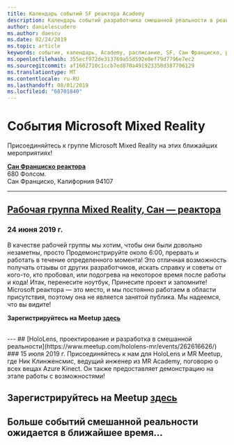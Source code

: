 ```yaml
---
title: Календарь событий SF реактора Academy
description: Календарь событий разработчика смешанной реальности в реактора в Сан Франциско.
author: danielescudero
ms.author: daescu
ms.date: 02/24/2019
ms.topic: article
keywords: событие, календарь, Academy, расписание, SF, Сан Франциско, реактора
ms.openlocfilehash: 355ecf972de313769a55d592e0ef79d7796e7ec2
ms.sourcegitcommit: af1602710c1ccb7ed870a491923350d387706129
ms.translationtype: MT
ms.contentlocale: ru-RU
ms.lasthandoff: 08/01/2019
ms.locfileid: "68701840"
---
```

# <a name="microsoft-mixed-reality-events"></a>События Microsoft Mixed Reality

Присоединяйтесь к группе Microsoft Mixed Reality на этих ближайших мероприятиях!

**[Сан Франциско реактора](https://developer.microsoft.com/reactor/#ReactorSF)**<br>
680 Фолсом.<br>
Сан Франциско, Калифорния 94107


---
## <a name="mixed-reality-workgroup-san-francisco-reactorhttpsemea01safelinksprotectionoutlookcomurlhttps3a2f2fwwwmeetupcom2fhololens-mr2fdata027c017cdaescu40microsoftcom7ca8ddee063b7949a9992308d6903e62b07c72f988bf86f141af91ab2d7cd011db477c17c07c636854994961124360sdataymnaaiwvxij700mo9gj2boz4w82bgkdjdhijhytfczcfu3dreserved0"></a>[Рабочая группа Mixed Reality, Сан — реактора](https://emea01.safelinks.protection.outlook.com/?url=https%3A%2F%2Fwww.meetup.com%2Fhololens-mr%2F&data=02%7C01%7Cdaescu%40microsoft.com%7Ca8ddee063b7949a9992308d6903e62b0%7C72f988bf86f141af91ab2d7cd011db47%7C1%7C0%7C636854994961124360&sdata=YmnAAiWVxIJ700mO9gj%2BOz4W8%2BgKDjDhiJhYtfCzCFU%3D&reserved=0)
### <a name="june-24-2019"></a>24 июня 2019 г.
В качестве рабочей группы мы хотим, чтобы они были довольно незаметны, просто Продемонстрируйте около 6:00, прервать и работать в течение определенного момента! Это отличная возможность получать отзывы от других разработчиков, искать справку и советы от кого-то, кто пробовал, или подогрева на некоторое время после работы и кода! Итак, перенесите ноутбук, Принесите проект и запомните! Microsoft реактора — это место, и мы постоянно работаем в области присутствия, поэтому она не является занятой публика. Мы надеемся, что вы видите!

**Зарегистрируйтесь на Meetup [здесь](https://emea01.safelinks.protection.outlook.com/?url=https%3A%2F%2Fwww.meetup.com%2Fhololens-mr%2F&data=02%7C01%7Cdaescu%40microsoft.com%7Ca8ddee063b7949a9992308d6903e62b0%7C72f988bf86f141af91ab2d7cd011db47%7C1%7C0%7C636854994961124360&sdata=YmnAAiWVxIJ700mO9gj%2BOz4W8%2BgKDjDhiJhYtfCzCFU%3D&reserved=0)**

<br>
---
## <a name="hololens-mixed-reality-design-and-developmenthttpswwwmeetupcomhololens-mrevents262616626"></a>[HoloLens, проектирование и разработка в смешанной реальности](https://www.meetup.com/hololens-mr/events/262616626/)
### <a name="july-15-2019"></a>15 июля 2019 г.
Присоединяйтесь к нам для HoloLens и MR Meetup, где Ник Клинженсмис, ведущий инженер из MR Academy, поговорю о всех вещах Azure Kinect. Он также предоставляет демонстрацию на этапе работы с возможностями!

**Зарегистрируйтесь на Meetup [здесь](https://www.meetup.com/hololens-mr/events/262616626/)**
<br>
---
## <a name="more-mixed-reality-events-coming-soon"></a>Больше событий смешанной реальности ожидается в ближайшее время...
